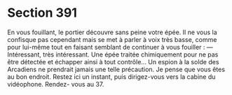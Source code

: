 # Section 391

En vous fouillant, le portier découvre sans peine votre épée. Il ne 
vous la confisque pas cependant mais se met à parler à voix très 
basse, comme pour lui-même tout en faisant semblant de 
continuer à vous fouiller : 
— Intéressant, très intéressant. Une épée traitée chimiquement 
pour ne pas être détectée et échapper ainsi à tout contrôle... Un 
espion à la solde des Arcadiens ne prendrait jamais une telle 
précaution. Je pense que vous êtes au bon endroit. Restez ici un 
instant, puis dirigez-vous vers la cabine du vidéophone. Rendez-
vous au 37.